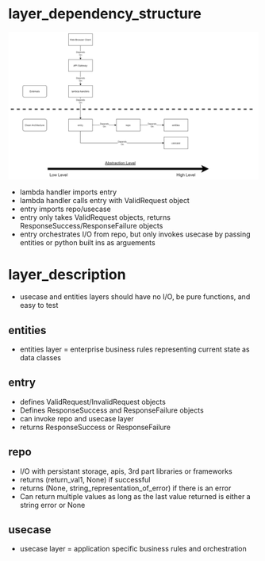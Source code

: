 
# layer_dependency_structure

![images/layer_dependency_structure.png](images/layer_dependency_structure.png)

- lambda handler imports entry
- lambda handler calls entry with ValidRequest object
- entry imports repo/usecase
- entry only takes ValidRequest objects, returns ResponseSuccess/ResponseFailure objects 
- entry orchestrates I/O from repo, but only invokes usecase by passing entities or python built ins as arguements

# layer_description

- usecase and entities layers should have no I/O, be pure functions, and easy to test

## entities
- entities layer = enterprise business rules representing current state as data classes

## entry

- defines ValidRequest/InvalidRequest objects
- Defines ResponseSuccess and ResponseFailure objects
- can invoke repo and usecase layer
- returns ResponseSuccess or ResponseFailure

## repo
- I/O with persistant storage, apis, 3rd part libraries or frameworks
- returns (return_val1, None) if successful
- returns (None, string_representation_of_error) if there is an error
- Can return multiple values as long as the last value returned is either a string error or None

## usecase
- usecase layer = application specific business rules and orchestration


